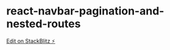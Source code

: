 # react-navbar-pagination-and-nested-routes

[Edit on StackBlitz ⚡️](https://stackblitz.com/edit/react-kycad5)
